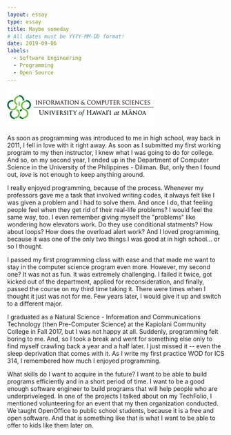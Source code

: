 ```yaml
---
layout: essay
type: essay
title: Maybe someday
# All dates must be YYYY-MM-DD format!
date: 2019-09-06
labels:
  - Software Engineering
  - Programming
  - Open Source
---
```

<img class="ui centered image" src="../images/icslogo2.png">
<p>As soon as programming was introduced to me in high school, way back in 2011, I fell in love with it right away. As soon as I submitted my first working program to my then instructor, I knew what I was going to do for college. And so, on my second year, I ended up in the Department of Computer Science in the University of the Philippines - Diliman. But, only then I found out, <i>love</i> is not enough to keep anything around.</p>

<p>I really enjoyed programming, because of the process. Whenever my professors gave me a task that involved writing codes, it always felt like I was given a problem and I had to solve them. And once I do, that feeling people feel when they get rid of their real-life problems? I would feel the same way, too. I even remember giving myself the "problems" like wondering how elevators work. Do they use conditional statments? How about loops? How does the overload alert work? And I loved programming, because it was one of the only two things I was good at in high school... or so I thought.</p>

<p>I passed my first programming class with ease and that made me want to stay in the computer science program even more. However, my second one? It was not as fun. It was extremely challenging. I failed it twice, got kicked out of the department, applied for reconsideration, and finally, passed the course on my third time taking it. There were times when I thought it just was not for me. Few years later, I would give it up and switch to a different major.</p>

<p>I graduated as a Natural Science - Information and Communications Technology (then Pre-Computer Science) at the Kapiolani Community College in Fall 2017, but I was not happy at all. Suddenly, programming felt boring to me. And, so I took a break and went for something else only to find myself crawling back a year and a half later. I just missed it -- even the sleep deprivation that comes with it. As I write my first practice WOD for ICS 314, I remembered how much I enjoyed programming. </p>

<p>What skills do I want to acquire in the future? I want to be able to build programs efficiently and in a short period of time. I want to be a good enough software engineer to build programs that will help people who are underpriveleged. In one of the projects I talked about on my TechFolio, I mentioned volunteering for an event that my then organization conducted. We taught OpenOffice to public school students, because it is a free and open software. And that is something like that is what I want to be able to offer to kids like them later on.</p>
